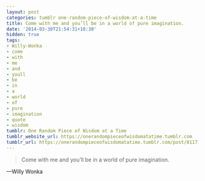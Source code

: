 ```yaml
---
layout: post
categories: tumblr one-random-piece-of-wisdom-at-a-time
title: Come with me and you’ll be in a world of pure imagination.
date: '2014-03-30T21:54:31+10:30'
hidden: true
tags:
- Willy-Wonka
- come
- with
- me
- and
- youll
- be
- in
- a
- world
- of
- pure
- imagination
- quote
- wisdom
tumblr: One Random Piece of Wisdom at a Time
tumblr_website_url: https://onerandompieceofwisdomatatime.tumblr.com
tumblr_url: https://onerandompieceofwisdomatatime.tumblr.com/post/81171105059/come-with-me-and-youll-be-in-a-world-of-pure
---
```

> Come with me and you’ll be in a world of pure imagination.

—Willy Wonka
